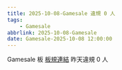 ```yaml
---
title: 2025-10-08-Gamesale 違規 0 人
tags:
    - Gamesale
abbrlink: 2025-10-08-Gamesale
date: Gamesale-2025-10-08 12:00:00
---
```

Gamesale 板 [板規連結](https://www.ptt.cc/bbs/Gossiping/M.1637425085.A.07D.html)
昨天違規 0 人
